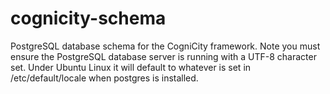 cognicity-schema
================

PostgreSQL database schema for the CogniCity framework. Note you must ensure the PostgreSQL database server is running with a UTF-8 character set. Under Ubuntu Linux it will default to whatever is set in /etc/default/locale when postgres is installed.
